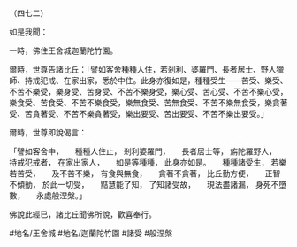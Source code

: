 （四七二）

如是我聞：

一時，佛住王舍城迦蘭陀竹園。

爾時，世尊告諸比丘：「譬如客舍種種人住，若剎利、婆羅門、長者居士、野人獵師、持戒犯戒、在家出家，悉於中住。此身亦復如是，種種受生——苦受、樂受、不苦不樂受，樂身受、苦身受、不苦不樂身受，樂心受、苦心受、不苦不樂心受，樂食受、苦食受、不苦不樂食受，樂無食受、苦無食受、不苦不樂無食受，樂貪著受、苦貪著受、不苦不樂貪著受，樂出要受、苦出要受、不苦不樂出要受。」

爾時，世尊即說偈言：

「譬如客舍中，　　種種人住止，
剎利婆羅門，　　長者居士等，
旃陀羅野人，　　持戒犯戒者，
在家出家人，　　如是等種種，
此身亦如是。　　種種諸受生，
若樂若苦受，　　及不苦不樂，
有食與無食，　　貪著不貪著，
比丘勤方便，　　正智不傾動，
於此一切受，　　黠慧能了知，
了知諸受故，　　現法盡諸漏，
身死不墮數，　　永處般涅槃。」

佛說此經已，諸比丘聞佛所說，歡喜奉行。

#地名/王舍城
#地名/迦蘭陀竹園
#諸受
#般涅槃
